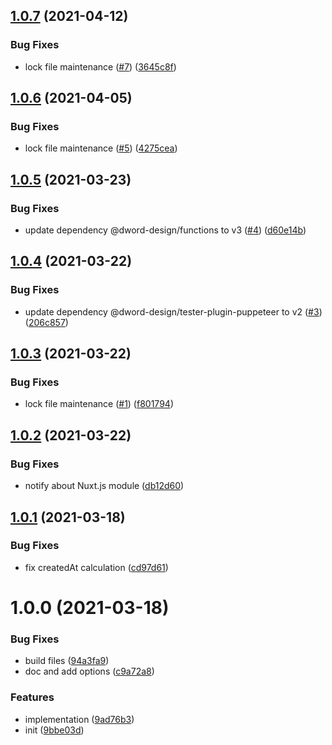 ## [1.0.7](https://github.com/dword-design/nuxt-content-hooks-git/compare/v1.0.6...v1.0.7) (2021-04-12)


### Bug Fixes

* lock file maintenance ([#7](https://github.com/dword-design/nuxt-content-hooks-git/issues/7)) ([3645c8f](https://github.com/dword-design/nuxt-content-hooks-git/commit/3645c8fe134d248f042625310191cbb0182c574b))

## [1.0.6](https://github.com/dword-design/nuxt-content-hooks-git/compare/v1.0.5...v1.0.6) (2021-04-05)


### Bug Fixes

* lock file maintenance ([#5](https://github.com/dword-design/nuxt-content-hooks-git/issues/5)) ([4275cea](https://github.com/dword-design/nuxt-content-hooks-git/commit/4275ceab94895e6e853487cda0f54ea5711917ab))

## [1.0.5](https://github.com/dword-design/nuxt-content-hooks-git/compare/v1.0.4...v1.0.5) (2021-03-23)


### Bug Fixes

* update dependency @dword-design/functions to v3 ([#4](https://github.com/dword-design/nuxt-content-hooks-git/issues/4)) ([d60e14b](https://github.com/dword-design/nuxt-content-hooks-git/commit/d60e14b5287f264e30b7b4b5565a5fa91fef9351))

## [1.0.4](https://github.com/dword-design/nuxt-content-hooks-git/compare/v1.0.3...v1.0.4) (2021-03-22)


### Bug Fixes

* update dependency @dword-design/tester-plugin-puppeteer to v2 ([#3](https://github.com/dword-design/nuxt-content-hooks-git/issues/3)) ([206c857](https://github.com/dword-design/nuxt-content-hooks-git/commit/206c85761d2d1a8b431ebefe55be19e6618eedaa))

## [1.0.3](https://github.com/dword-design/nuxt-content-hooks-git/compare/v1.0.2...v1.0.3) (2021-03-22)


### Bug Fixes

* lock file maintenance ([#1](https://github.com/dword-design/nuxt-content-hooks-git/issues/1)) ([f801794](https://github.com/dword-design/nuxt-content-hooks-git/commit/f8017948e4b7e2a92bae7751c00a1830847413a7))

## [1.0.2](https://github.com/dword-design/nuxt-content-hooks-git/compare/v1.0.1...v1.0.2) (2021-03-22)


### Bug Fixes

* notify about Nuxt.js module ([db12d60](https://github.com/dword-design/nuxt-content-hooks-git/commit/db12d605574ed8c793e831db0680a61f1899d2cb))

## [1.0.1](https://github.com/dword-design/nuxt-content-hooks-git/compare/v1.0.0...v1.0.1) (2021-03-18)


### Bug Fixes

* fix createdAt calculation ([cd97d61](https://github.com/dword-design/nuxt-content-hooks-git/commit/cd97d618f238a2309458378cf15da5c6fc5e554e))

# 1.0.0 (2021-03-18)


### Bug Fixes

* build files ([94a3fa9](https://github.com/dword-design/nuxt-content-hooks-git/commit/94a3fa96f7023a19eef8efa9683d41d59416c5cc))
* doc and add options ([c9a72a8](https://github.com/dword-design/nuxt-content-hooks-git/commit/c9a72a837de047dd847247e267be36ca5f79f437))


### Features

* implementation ([9ad76b3](https://github.com/dword-design/nuxt-content-hooks-git/commit/9ad76b3f6b982fa4d7f5f8d183b33f012a14e154))
* init ([9bbe03d](https://github.com/dword-design/nuxt-content-hooks-git/commit/9bbe03d1d7492e92c936000e6c5ddf14604a58a9))
